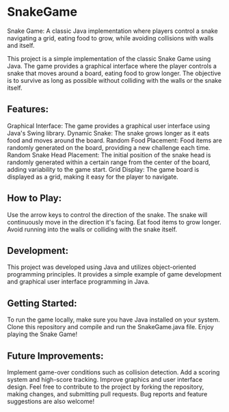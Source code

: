 # SnakeGame
Snake Game: A classic Java implementation where players control a snake navigating a grid, eating food to grow, while avoiding collisions with walls and itself.

This project is a simple implementation of the classic Snake Game using Java. The game provides a graphical interface where the player controls a snake that moves around a board, eating food to grow longer. The objective is to survive as long as possible without colliding with the walls or the snake itself.

## Features:
Graphical Interface: The game provides a graphical user interface using Java's Swing library.
Dynamic Snake: The snake grows longer as it eats food and moves around the board.
Random Food Placement: Food items are randomly generated on the board, providing a new challenge each time.
Random Snake Head Placement: The initial position of the snake head is randomly generated within a certain range from the center of the board, adding variability to the game start.
Grid Display: The game board is displayed as a grid, making it easy for the player to navigate.

## How to Play:
Use the arrow keys to control the direction of the snake.
The snake will continuously move in the direction it's facing.
Eat food items to grow longer.
Avoid running into the walls or colliding with the snake itself.

## Development:
This project was developed using Java and utilizes object-oriented programming principles. It provides a simple example of game development and graphical user interface programming in Java.

## Getting Started:
To run the game locally, make sure you have Java installed on your system. Clone this repository and compile and run the SnakeGame.java file. Enjoy playing the Snake Game!

## Future Improvements:
Implement game-over conditions such as collision detection.
Add a scoring system and high-score tracking.
Improve graphics and user interface design.
Feel free to contribute to the project by forking the repository, making changes, and submitting pull requests. Bug reports and feature suggestions are also welcome!


